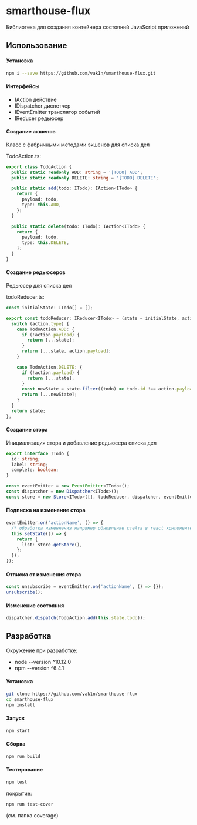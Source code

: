 # smarthouse-flux

Библиотека для создания контейнера состояний JavaScript приложений

## Использование

#### Установка

```sh
npm i --save https://github.com/vak1n/smarthouse-flux.git
```

#### Интерфейсы

- IAction           действие
- IDispatcher       диспетчер
- IEventEmitter     транслятор событий
- IReducer          редьюсер

#### Создание акшенов

Класс с фабричными методами экшенов для списка дел

TodoAction.ts:
```ts
export class TodoAction {
  public static readonly ADD: string = '[TODO] ADD';
  public static readonly DELETE: string = '[TODO] DELETE';

  public static add(todo: ITodo): IAction<ITodo> {
    return {
      payload: todo,
      type: this.ADD,
    };
  }

  public static delete(todo: ITodo): IAction<ITodo> {
    return {
      payload: todo,
      type: this.DELETE,
    };
  }
}
```

#### Создание редьюсеров

Редьюсер для списка дел

todoReducer.ts:
```ts
const initialState: ITodo[] = [];

export const todoReducer: IReducer<ITodo> = (state = initialState, action: IAction<ITodo>) => {
  switch (action.type) {
    case TodoAction.ADD: {
      if (!action.payload) {
        return [...state];
      }
      return [...state, action.payload];
    }

    case TodoAction.DELETE: {
      if (!action.payload) {
        return [...state];
      }
      const newState = state.filter((todo) => todo.id !== action.payload!.id);
      return [...newState];
    }
  }
  return state;
};
```

#### Создание стора

Инициализация стора и добавление редьюсера списка дел

```ts
export interface ITodo {
  id: string;
  label: string;
  complete: boolean;
}

const eventEmitter = new EventEmitter<ITodo>();
const dispatcher = new Dispatcher<ITodo>();
const store = new Store<ITodo>([], todoReducer, dispatcher, eventEmitter);
```

#### Подписка на изменение стора

```ts
eventEmitter.on('actionName', () => {
  /* обработка изменнения например обновление стейта в react компоненте */
  this.setState(() => {
    return {
      list: store.getStore(),
    };
  });
});
```

#### Отписка от изменения стора

```ts
const unsubscribe = eventEmitter.on('actionName', () => {});
unsubscribe();
```

#### Изменение состояния

```ts
dispatcher.dispatch(TodoAction.add(this.state.todo));
```

## Разработка

Окружение при разработке:

- node --version ^10.12.0
- npm --version ^6.4.1

#### Установка

```sh
git clone https://github.com/vak1n/smarthouse-flux
cd smarthouse-flux
npm install
```

#### Запуск

```sh
npm start
```

#### Сборка

```sh
npm run build
```

#### Тестирование

```sh
npm test
```

покрытие:

```sh
npm run test-cover
```
(см. папка coverage)
